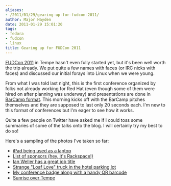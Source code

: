 ```yaml
---
aliases:
- /2011/01/29/gearing-up-for-fudcon-2011/
author: Major Hayden
date: 2011-01-29 15:01:20
tags:
- fedora
- fudcon
- linux
title: Gearing up for FUDCon 2011
---
```


[FUDCon 2011][1] in Tempe hasn't even fully started yet, but it's been well worth the trip already. We put quite a few names with faces (or IRC nicks with faces) and discussed our initial forays into Linux when we were young.

From what I was told last night, this is the first conference organized by folks not already working for Red Hat (even though some of them were hired on after planning was underway) and presentations are done in [BarCamp format][2]. This morning kicks off with the BarCamp pitches themselves and they are supposed to last only 20 seconds each. I'm new to this format of conferences but I'm eager to see how it works.

Quite a few people on Twitter have asked me if I could toss some summaries of some of the talks onto the blog. I will certainly try my best to do so!

Here's a sampling of the photos I've taken so far:

  * [iPad being used as a laptop][3]
  * [List of sponsors (hey, it's Rackspace!)][4]
  * [Ian Weller has a great job title][5]
  * [Strange "Loaf Love" truck in the hotel parking lot][6]
  * [My conference badge along with a handy QR barcode][7]
  * [Sunrise over Tempe][8]

 [1]: http://fedoraproject.org/wiki/FUDCon:Tempe_2011
 [2]: http://barcamp.org/
 [3]: http://rkrh.kr/1296241117.jpg
 [4]: http://rkrh.kr/1296265179.jpg
 [5]: http://thesocialnerd.com/best-job-title-ever-written
 [6]: http://thesocialnerd.com/everybody-needs-a-little-loaf-love
 [7]: http://thesocialnerd.com/qr-barcodes-at-fudcon-are-a-great-idea
 [8]: http://thesocialnerd.com/sunrise-over-tempe-arizona